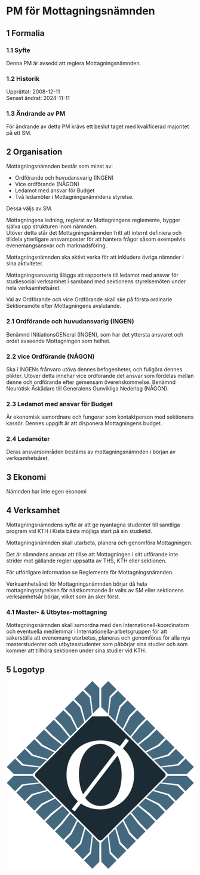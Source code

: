 # PM för Mottagningsnämnden

## 1 Formalia

### 1.1 Syfte

Denna PM är avsedd att reglera Mottagningsnämnden.

### 1.2 Historik

Upprättat: 2008-12-11  
Senast ändrat: 2024-11-11

### 1.3 Ändrande av PM

För ändrande av detta PM krävs ett beslut taget med kvalificerad majoritet på ett SM.

## 2 Organisation

Mottagningsnämnden består som minst av:

- Ordförande och huvudansvarig (INGEN)
- Vice ordförande (NÅGON)
- Ledamot med ansvar för Budget
- Två ledamöter i Mottagningsnämndens styrelse.

Dessa väljs av SM.

Mottagningens ledning, reglerat av Mottagningens reglemente, bygger själva upp strukturen inom nämnden.  
Utöver detta står det Mottagningsnämnden fritt att internt definiera och tilldela ytterligare ansvarsposter för att hantera frågor såsom exempelvis evenemangsansvar och marknadsföring.

Mottagningsnämnden ska aktivt verka för att inkludera övriga nämnder i sina aktiviteter.

Mottagningsansvarig åläggs att rapportera till ledamot med ansvar för studiesocial verksamhet i samband med sektionens styrelsemöten under hela verksamhetsåret.

Val av Ordförande och vice Ordförande skall ske på första ordinarie Sektionsmöte efter Mottagningens avslutande.

### 2.1 Ordförande och huvudansvarig (INGEN)
Benämnd INitiationsGENeral (INGEN), som har det yttersta ansvaret och ordet avseende Mottagningen som helhet.

### 2.2 vice Ordförande (NÅGON)
Ska i INGENs frånvaro utöva dennes befogenheter, och fullgöra dennes plikter.
Utöver detta innehar vice ordförande det ansvar som fördelas mellan denne och ordförande efter gemensam överenskommelse.
Benämnd Neurotisk Åskådare till Generalens Ounvikliga Nederlag (NÅGON).

### 2.3 Ledamot med ansvar för Budget
Är ekonomisk samordnare och fungerar som kontaktperson med sektionens kassör.
Dennes uppgift är att disponera Mottagningens budget.  

### 2.4 Ledamöter
Deras ansvarsområden bestäms av mottagningsnämnden i början av verksamhetsåret.

## 3 Ekonomi

Nämnden har inte egen ekonomi

## 4 Verksamhet

Mottagningsnämndens syfte är att ge nyantagna studenter till samtliga program vid KTH i Kista bästa möjliga start på sin studietid.

Mottagningsnämnden skall utarbeta, planera och genomföra Mottagningen.

Det är nämndens ansvar att tillse att Mottagningen i sitt utförande inte strider mot gällande regler uppsatta av THS, KTH eller sektionen.

För utförligare information se Reglemente för Mottagningsnämnden.

Verksamhetsåret för Mottagningsnämnden börjar då hela mottagningsstyrelsen för nästkommande år valts av SM eller sektionens verksamhetsår börjar, vilket som än sker först.

### 4.1 Master- & Utbytes-mottagning

Mottagningsnämnden skall samordna med den Internationell-koordinatorn och eventuella medlemmar i Internationella-arbetsgruppen för att säkerställa att evenemang utarbetas, planeras och genomföras för alla nya masterstudenter och utbytesstudenter som påbörjar sina studier och som kommer att tillhöra sektionen under sina studier vid KTH.

## 5 Logotyp

![Mottagningenen Logotyp](./img/logo-mottagningen-1500px.png)
